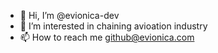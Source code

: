 - 👋 Hi, I’m @evionica-dev
- 👀 I’m interested in chaining avioation industry
- 📫 How to reach me github@evionica.com
